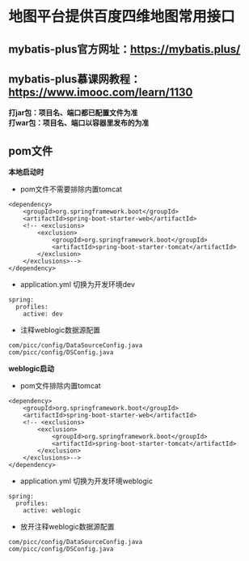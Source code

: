 # 地图平台提供百度四维地图常用接口
## mybatis-plus官方网址：https://mybatis.plus/
## mybatis-plus慕课网教程：https://www.imooc.com/learn/1130
**打jar包：项目名、端口都已配置文件为准**
<br>**打war包：项目名、端口以容器里发布的为准**
## pom文件
**本地启动时**
- pom文件不需要排除内置tomcat

```
<dependency>
    <groupId>org.springframework.boot</groupId>
    <artifactId>spring-boot-starter-web</artifactId>
    <!-- <exclusions>
        <exclusion>
            <groupId>org.springframework.boot</groupId>
            <artifactId>spring-boot-starter-tomcat</artifactId>
        </exclusion>
    </exclusions>-->
</dependency>
```
- application.yml 切换为开发环境dev
```$xslt
spring:
  profiles:
    active: dev
```
- 注释weblogic数据源配置
```$xslt
com/picc/config/DataSourceConfig.java
com/picc/config/DSConfig.java
```
**weblogic启动**
- pom文件排除内置tomcat

```
<dependency>
    <groupId>org.springframework.boot</groupId>
    <artifactId>spring-boot-starter-web</artifactId>
    <!-- <exclusions>
        <exclusion>
            <groupId>org.springframework.boot</groupId>
            <artifactId>spring-boot-starter-tomcat</artifactId>
        </exclusion>
    </exclusions>-->
</dependency>
```
- application.yml 切换为开发环境weblogic
```$xslt
spring:
  profiles:
    active: weblogic
```
- 放开注释weblogic数据源配置
```$xslt
com/picc/config/DataSourceConfig.java
com/picc/config/DSConfig.java
```